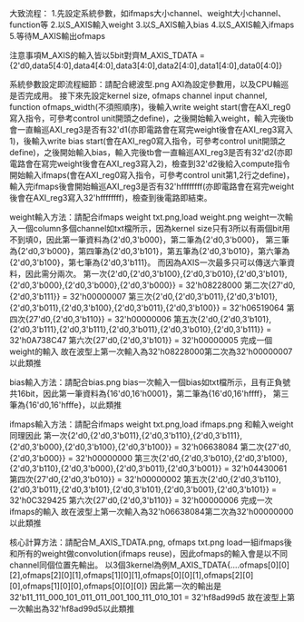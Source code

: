 大致流程：
    1.先設定系統參數，如ifmaps大小channel、weight大小channel、function等
    2.以S_AXIS輸入weight
    3.以S_AXIS輸入bias
    4.以S_AXIS輸入ifmaps
    5.等待M_AXIS輸出ofmaps

注意事項M_AXIS的輸入皆以5bit對齊M_AXIS_TDATA = {2'd0,data5[4:0],data4[4:0],data3[4:0],data2[4:0],data1[4:0],data0[4:0]}

系統參數設定即流程細節：請配合總波型.png
    AXI為設定參數用，以及CPU輪巡是否完成用。
    接下來先設定kernel size, ofmaps channel input channel, function ofmaps_width(不須照順序)，後輸入write weight start(會在AXI_reg0寫入指令，可參考control unit開頭之define)，之後開始輸入weight，輸入完後tb會一直輪巡AXI_reg3是否有32'd1(亦即電路會在寫完weight後會在AXI_reg3寫入1)，後輸入write bias start(會在AXI_reg0寫入指令，可參考control unit開頭之define)，之後開始輸入bias，輸入完後tb會一直輪巡AXI_reg3是否有32'd2(亦即電路會在寫完weight後會在AXI_reg3寫入2)，檢查到32'd2後給入compute指令開始輸入ifmaps(會在AXI_reg0寫入指令，可參考control unit第1,2行之define)，輸入完ifmaps後會開始輪巡AXI_reg3是否有32'hffffffff(亦即電路會在寫完weight後會在AXI_reg3寫入32'hffffffff)，檢查到後電路即結束。


weight輸入方法：請配合ifmaps weight txt.png,load weight.png
    weight一次輸入一個column多個channel如txt檔所示，因為kernel size只有3所以有兩個bit用不到填0，因此第一筆資料為{2'd0,3'b000}，第二筆為{2'd0,3'b000}，
    第三筆為{2'd0,3'b000}，第四筆為{2'd0,3'b101}，第五筆為{2'd0,3'b010}，第六筆為{2'd0,3'b100}，第七筆為{2'd0,3'b111}。
    而因為AXIS一次最多只可以傳送六筆資料，因此需分兩次。
        第一次{2'd0,{2'd0,3'b100},{2'd0,3'b010},{2'd0,3'b101},{2'd0,3'b000},{2'd0,3'b000},{2'd0,3'b000}} = 32'h08228000
        第二次{27'd0,{2'd0,3'b111}} = 32'h00000007 
        第三次{2'd0,{2'd0,3'b011},{2'd0,3'b101},{2'd0,3'b011},{2'd0,3'b100},{2'd0,3'b011},{2'd0,3'b100}} = 32'h06519064
        第四次{27'd0,{2'd0,3'b110}} = 32'h00000006
        第五次{2'd0,{2'd0,3'b101},{2'd0,3'b111},{2'd0,3'b111},{2'd0,3'b011},{2'd0,3'b010},{2'd0,3'b111}} = 32'h0A738C47
        第六次{27'd0,{2'd0,3'b101}} = 32'h00000005
        完成一個weight的輸入
    故在波型上第一次輸入為32'h08228000第二次為32'h00000007以此類推

bias輸入方法：請配合bias.png
    bias一次輸入一個bias如txt檔所示，且有正負號共16bit，因此第一筆資料為{16'd0,16'h0001}，第二筆為{16'd0,16'hffff}，
    第三筆為{16'd0,16'hfffe}，以此類推

ifmaps輸入方法：請配合ifmaps weight txt.png,load ifmaps.png
    和輸入weight同理因此
        第一次{2'd0,{2'd0,3'b011},{2'd0,3'b110},{2'd0,3'b111},{2'd0,3'b000},{2'd0,3'b100},{2'd0,3'b100}} = 32'h06638084
        第二次{27'd0,{2'd0,3'b000}} = 32'h00000000
        第三次{2'd0,{2'd0,3'b010},{2'd0,3'b100},{2'd0,3'b110},{2'd0,3'b000},{2'd0,3'b011},{2'd0,3'b001}} = 32'h04430061
        第四次{27'd0,{2'd0,3'b010}} = 32'h00000002
        第五次{2'd0,{2'd0,3'b110},{2'd0,3'b011},{2'd0,3'b101},{2'd0,3'b101},{2'd0,3'b001},{2'd0,3'b101}} = 32'h0C329425
        第六次{27'd0,{2'd0,3'b110}} = 32'h00000006
        完成一次ifmaps的輸入
    故在波型上第一次輸入為32'h06638084第二次為32'h00000000以此類推

核心計算方法：請配合M_AXIS_TDATA.png, ofmaps txt.png
    load一組ifmaps後和所有的weight做convolution(ifmaps reuse)，因此ofmaps的輸入會是以不同channel同個位置先輸出。
    以3個3kernel為例M_AXIS_TDATA{....ofmaps[0][0][2],ofmaps[2][0][1],ofmaps[1][0][1],ofmaps[0][0][1],ofmaps[2][0][0],ofmaps[1][0][0],ofmaps[0][0][0]}
    因此第一次的輸出是32'b11_111_000_101_011_011_001_100_111_010_101 = 32'hf8ad99d5
    故在波型上第一次輸出為32'hf8ad99d5以此類推
